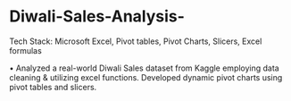 # Diwali-Sales-Analysis-

Tech Stack: Microsoft Excel, Pivot tables, Pivot Charts, Slicers, Excel formulas

• Analyzed a real-world Diwali Sales dataset from Kaggle employing data cleaning & utilizing excel functions. Developed dynamic pivot charts using pivot tables and slicers.
